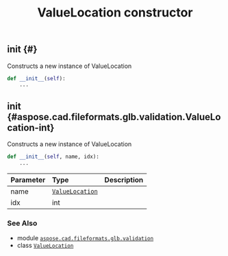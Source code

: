 ﻿---
title: ValueLocation constructor
second_title: Aspose.CAD for Python via .NET API References
description: 
type: docs
weight: 10
url: /python-net/aspose.cad.fileformats.glb.validation/valuelocation/__init__/
is_root: false
---

## __init__ {#}

Constructs a new instance of ValueLocation



```python
def __init__(self):
    ...
```




## __init__ {#aspose.cad.fileformats.glb.validation.ValueLocation-int}

Constructs a new instance of ValueLocation



```python
def __init__(self, name, idx):
    ...
```


| Parameter | Type | Description |
| :- | :- | :- |
| name | [`ValueLocation`](/cad/python-net/aspose.cad.fileformats.glb.validation/valuelocation) |  |
| idx | int |  |



### See Also
* module [`aspose.cad.fileformats.glb.validation`](../../)
* class [`ValueLocation`](/cad/python-net/aspose.cad.fileformats.glb.validation/valuelocation)
